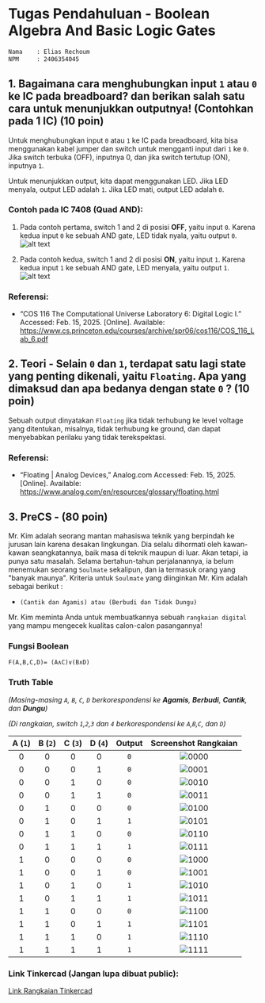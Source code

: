 # Tugas Pendahuluan - Boolean Algebra And Basic Logic Gates

```txt
Nama    : Elias Rechoum
NPM     : 2406354045
```

## 1. Bagaimana cara menghubungkan input `1` atau `0` ke IC pada breadboard? dan berikan salah satu cara untuk menunjukkan outputnya! (Contohkan pada 1 IC) (10 poin)

Untuk menghubungkan input `0` atau `1` ke IC pada breadboard, kita bisa menggunakan kabel jumper dan switch untuk mengganti input dari `1` ke `0`. Jika switch terbuka (OFF), inputnya 0, dan jika switch tertutup (ON), inputnya `1`.

Untuk menunjukkan output, kita dapat menggunakan LED. Jika LED menyala, output LED adalah `1`. Jika LED mati, output LED adalah `0`.

### Contoh pada IC 7408 (Quad AND):

1. Pada contoh pertama, switch 1 and 2 di posisi **OFF**, yaitu input `0`. Karena kedua input `0` ke sebuah AND gate, LED tidak nyala, yaitu output `0`.
![alt text](https://raw.githubusercontent.com/c0ldlasagna/DSD/refs/heads/master/Week%202/TP/740800.png)

2. Pada contoh kedua, switch 1 and 2 di posisi **ON**, yaitu input `1`. Karena kedua input `1` ke sebuah AND gate, LED menyala, yaitu output `1`.
![alt text](https://raw.githubusercontent.com/c0ldlasagna/DSD/refs/heads/master/Week%202/TP/740811.png)

### Referensi: 

- “COS 116 The Computational Universe Laboratory 6: Digital Logic I.” Accessed: Feb. 15, 2025. [Online]. Available: <https://www.cs.princeton.edu/courses/archive/spr06/cos116/COS_116_Lab_6.pdf>
‌

## 2. Teori - Selain `0` dan `1`, terdapat satu lagi state yang penting dikenali, yaitu `Floating`. Apa yang dimaksud dan apa bedanya dengan state `0` ? (10 poin)

Sebuah output dinyatakan `Floating` jika tidak terhubung ke level voltage yang ditentukan, misalnya, tidak terhubung ke ground, dan dapat menyebabkan perilaku yang tidak terekspektasi.

### Referensi: 

- “Floating | Analog Devices,” Analog.com Accessed: Feb. 15, 2025. [Online]. Available:  <https://www.analog.com/en/resources/glossary/floating.html>
‌


## 3. PreCS - (80 poin)

Mr. Kim adalah seorang mantan mahasiswa teknik yang berpindah ke jurusan lain karena desakan lingkungan. Dia selalu dihormati oleh kawan-kawan seangkatannya, baik masa di teknik maupun di luar. Akan tetapi, ia punya satu masalah.
Selama bertahun-tahun perjalanannya, ia belum menemukan seorang `Soulmate` sekalipun, dan ia termasuk orang yang "banyak maunya". Kriteria untuk `Soulmate` yang diinginkan Mr. Kim adalah sebagai berikut : 
 
 - ```(Cantik dan Agamis) atau (Berbudi dan Tidak Dungu)```

Mr. Kim meminta Anda untuk membuatkannya sebuah `rangkaian digital` yang mampu mengecek kualitas calon-calon pasangannya!

### Fungsi Boolean

`F(A,B,C,D)= (A∧C)∨(B∧D)`


### Truth Table 

*(Masing-masing `A`, `B`, `C`, `D` berkorespondensi ke **Agamis**, **Berbudi**, **Cantik**, dan **Dungu**)*

*(Di rangkaian, switch `1`,`2`,`3` dan `4` berkorespondensi ke `A`,`B`,`C`, dan `D`)*


|  A (`1`)  |  B (`2`)  |  C (`3`) |  D (`4`) | Output | Screenshot Rangkaian|
|:---------:|:---------:|:--------:|:--------:|:------:|:-------------------:|
|  0  |  0  |  0  |  0  |   `0`    |![0000](https://raw.githubusercontent.com/c0ldlasagna/DSD/refs/heads/master/Week%202/TP/0000.png)|
|  0  |  0  |  0  |  1  |   `0`    |![0001](https://raw.githubusercontent.com/c0ldlasagna/DSD/refs/heads/master/Week%202/TP/0001.png)|
|  0  |  0  |  1  |  0  |   `0`    |![0010](https://raw.githubusercontent.com/c0ldlasagna/DSD/refs/heads/master/Week%202/TP/0010.png)|
|  0  |  0  |  1  |  1  |   `0`    |![0011](https://raw.githubusercontent.com/c0ldlasagna/DSD/refs/heads/master/Week%202/TP/0011.png)|
|  0  |  1  |  0  |  0  |   `0`    |![0100](https://raw.githubusercontent.com/c0ldlasagna/DSD/refs/heads/master/Week%202/TP/0100.png)|
|  0  |  1  |  0  |  1  |   `1`    |![0101](https://raw.githubusercontent.com/c0ldlasagna/DSD/refs/heads/master/Week%202/TP/0101.png)|
|  0  |  1  |  1  |  0  |   `0`    |![0110](https://raw.githubusercontent.com/c0ldlasagna/DSD/refs/heads/master/Week%202/TP/0110.png)|
|  0  |  1  |  1  |  1  |   `1`    |![0111](https://raw.githubusercontent.com/c0ldlasagna/DSD/refs/heads/master/Week%202/TP/0111.png)|
|  1  |  0  |  0  |  0  |   `0`    |![1000](https://raw.githubusercontent.com/c0ldlasagna/DSD/refs/heads/master/Week%202/TP/1000.png)|
|  1  |  0  |  0  |  1  |   `0`    |![1001](https://raw.githubusercontent.com/c0ldlasagna/DSD/refs/heads/master/Week%202/TP/1001.png)|
|  1  |  0  |  1  |  0  |   `1`    |![1010](https://raw.githubusercontent.com/c0ldlasagna/DSD/refs/heads/master/Week%202/TP/1010.png)|
|  1  |  0  |  1  |  1  |   `1`    |![1011](https://raw.githubusercontent.com/c0ldlasagna/DSD/refs/heads/master/Week%202/TP/1011.png)|
|  1  |  1  |  0  |  0  |   `0`    |![1100](https://raw.githubusercontent.com/c0ldlasagna/DSD/refs/heads/master/Week%202/TP/1100.png)|
|  1  |  1  |  0  |  1  |   `1`    |![1101](https://raw.githubusercontent.com/c0ldlasagna/DSD/refs/heads/master/Week%202/TP/1101.png)|
|  1  |  1  |  1  |  0  |   `1`    |![1110](https://raw.githubusercontent.com/c0ldlasagna/DSD/refs/heads/master/Week%202/TP/1110.png)|
|  1  |  1  |  1  |  1  |   `1`    |![1111](https://raw.githubusercontent.com/c0ldlasagna/DSD/refs/heads/master/Week%202/TP/1111.png)|




### Link Tinkercad (Jangan lupa dibuat public): 
[Link Rangkaian Tinkercad](https://www.tinkercad.com/things/butiIM3D79s-tp2-dsd-elias-2406354045)


